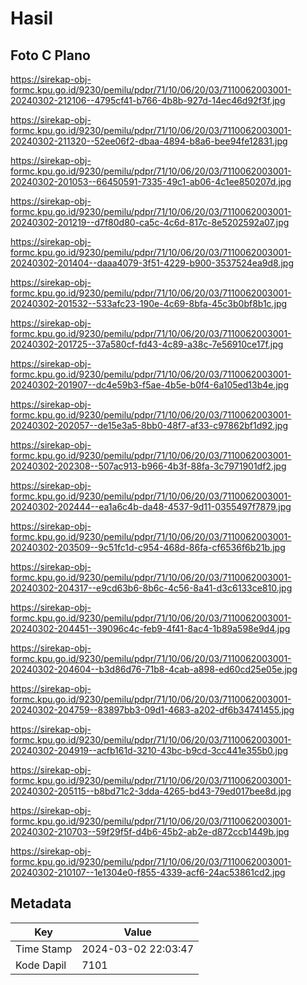 # Hasil

## Foto C Plano

https://sirekap-obj-formc.kpu.go.id/9230/pemilu/pdpr/71/10/06/20/03/7110062003001-20240302-212106--4795cf41-b766-4b8b-927d-14ec46d92f3f.jpg

https://sirekap-obj-formc.kpu.go.id/9230/pemilu/pdpr/71/10/06/20/03/7110062003001-20240302-211320--52ee06f2-dbaa-4894-b8a6-bee94fe12831.jpg

https://sirekap-obj-formc.kpu.go.id/9230/pemilu/pdpr/71/10/06/20/03/7110062003001-20240302-201053--66450591-7335-49c1-ab06-4c1ee850207d.jpg

https://sirekap-obj-formc.kpu.go.id/9230/pemilu/pdpr/71/10/06/20/03/7110062003001-20240302-201219--d7f80d80-ca5c-4c6d-817c-8e5202592a07.jpg

https://sirekap-obj-formc.kpu.go.id/9230/pemilu/pdpr/71/10/06/20/03/7110062003001-20240302-201404--daaa4079-3f51-4229-b900-3537524ea9d8.jpg

https://sirekap-obj-formc.kpu.go.id/9230/pemilu/pdpr/71/10/06/20/03/7110062003001-20240302-201532--533afc23-190e-4c69-8bfa-45c3b0bf8b1c.jpg

https://sirekap-obj-formc.kpu.go.id/9230/pemilu/pdpr/71/10/06/20/03/7110062003001-20240302-201725--37a580cf-fd43-4c89-a38c-7e56910ce17f.jpg

https://sirekap-obj-formc.kpu.go.id/9230/pemilu/pdpr/71/10/06/20/03/7110062003001-20240302-201907--dc4e59b3-f5ae-4b5e-b0f4-6a105ed13b4e.jpg

https://sirekap-obj-formc.kpu.go.id/9230/pemilu/pdpr/71/10/06/20/03/7110062003001-20240302-202057--de15e3a5-8bb0-48f7-af33-c97862bf1d92.jpg

https://sirekap-obj-formc.kpu.go.id/9230/pemilu/pdpr/71/10/06/20/03/7110062003001-20240302-202308--507ac913-b966-4b3f-88fa-3c7971901df2.jpg

https://sirekap-obj-formc.kpu.go.id/9230/pemilu/pdpr/71/10/06/20/03/7110062003001-20240302-202444--ea1a6c4b-da48-4537-9d11-0355497f7879.jpg

https://sirekap-obj-formc.kpu.go.id/9230/pemilu/pdpr/71/10/06/20/03/7110062003001-20240302-203509--9c51fc1d-c954-468d-86fa-cf6536f6b21b.jpg

https://sirekap-obj-formc.kpu.go.id/9230/pemilu/pdpr/71/10/06/20/03/7110062003001-20240302-204317--e9cd63b6-8b6c-4c56-8a41-d3c6133ce810.jpg

https://sirekap-obj-formc.kpu.go.id/9230/pemilu/pdpr/71/10/06/20/03/7110062003001-20240302-204451--39096c4c-feb9-4f41-8ac4-1b89a598e9d4.jpg

https://sirekap-obj-formc.kpu.go.id/9230/pemilu/pdpr/71/10/06/20/03/7110062003001-20240302-204604--b3d86d76-71b8-4cab-a898-ed60cd25e05e.jpg

https://sirekap-obj-formc.kpu.go.id/9230/pemilu/pdpr/71/10/06/20/03/7110062003001-20240302-204759--83897bb3-09d1-4683-a202-df6b34741455.jpg

https://sirekap-obj-formc.kpu.go.id/9230/pemilu/pdpr/71/10/06/20/03/7110062003001-20240302-204919--acfb161d-3210-43bc-b9cd-3cc441e355b0.jpg

https://sirekap-obj-formc.kpu.go.id/9230/pemilu/pdpr/71/10/06/20/03/7110062003001-20240302-205115--b8bd71c2-3dda-4265-bd43-79ed017bee8d.jpg

https://sirekap-obj-formc.kpu.go.id/9230/pemilu/pdpr/71/10/06/20/03/7110062003001-20240302-210703--59f29f5f-d4b6-45b2-ab2e-d872ccb1449b.jpg

https://sirekap-obj-formc.kpu.go.id/9230/pemilu/pdpr/71/10/06/20/03/7110062003001-20240302-210107--1e1304e0-f855-4339-acf6-24ac53861cd2.jpg


## Metadata

| Key        | Value               |
| ---------- | ------------------- |
| Time Stamp | 2024-03-02 22:03:47 |
| Kode Dapil | 7101                |



